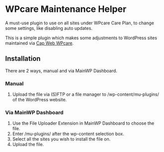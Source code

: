 # WPcare Maintenance Helper
A must-use plugin to use on all sites under WPcare Care Plan, to change some settings, like disabling auto updates.

This is a simple plugin which makes some adjustments to WordPress sites maintained via [Cap Web WPcare](https://capwebsolutions.com/shop/wpcare-plans/).

## Installation
There are 2 ways, manual and via MainWP Dashboard.

### Manual
1. Upload the file via (S)FTP or a file manager to /wp-content/mu-plugins/ of the WordPress website.

### Via MainWP Dashboard
1. Use the File Uploader Extension in MainWP Dashboard to choose the file.
2. Enter /mu-plugins/ after the wp-content selection box.
3. Select all the sites you wish to install the file on.
4. Upload the file.
